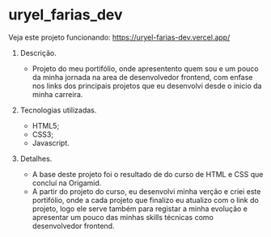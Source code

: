 # uryel_farias_dev

Veja este projeto funcionando: https://uryel-farias-dev.vercel.app/ 

1. Descrição.
   - Projeto do meu portifólio, onde apresentento quem sou e um pouco da minha jornada na area de desenvolvedor frontend, com enfase nos links dos principais projetos que eu desenvolvi desde o inicio da minha carreira.
 
 2. Tecnologias utilizadas.
    - HTML5;
    - CSS3;
    - Javascript.
    
 3. Detalhes.
    - A base deste projeto foi o resultado de do curso de HTML e CSS que concluí na Origamid. 
    - A partir do projeto do curso, eu desenvolvi minha verção e criei este portifólio, onde a cada projeto que finalizo eu atualizo com o link do projeto, logo ele serve também para registar a minha evolução e apresentar um pouco das minhas skills técnicas como desenvolvedor frontend. 
 
 
